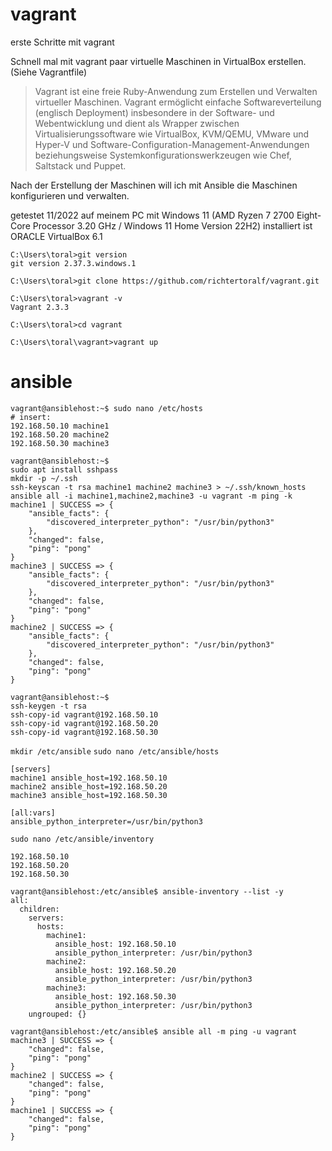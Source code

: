 # vagrant
erste Schritte mit vagrant

Schnell mal mit vagrant paar virtuelle Maschinen in VirtualBox erstellen. (Siehe Vagrantfile)

>Vagrant ist eine freie Ruby-Anwendung zum Erstellen und Verwalten virtueller Maschinen. Vagrant ermöglicht einfache Softwareverteilung (englisch Deployment) insbesondere in der Software- und Webentwicklung und dient als Wrapper zwischen Virtualisierungssoftware wie VirtualBox, KVM/QEMU, VMware und Hyper-V und Software-Configuration-Management-Anwendungen beziehungsweise Systemkonfigurationswerkzeugen wie Chef, Saltstack und Puppet.

Nach der Erstellung der Maschinen will ich mit Ansible die Maschinen konfigurieren und verwalten.

getestet 11/2022 auf meinem PC mit Windows 11 (AMD Ryzen 7 2700 Eight-Core Processor 3.20 GHz / Windows 11 Home Version 22H2)
installiert ist ORACLE VirtualBox 6.1

```
C:\Users\toral>git version
git version 2.37.3.windows.1

C:\Users\toral>git clone https://github.com/richtertoralf/vagrant.git

C:\Users\toral>vagrant -v
Vagrant 2.3.3

C:\Users\toral>cd vagrant

C:\Users\toral\vagrant>vagrant up
```

# ansible
```
vagrant@ansiblehost:~$ sudo nano /etc/hosts
# insert:
192.168.50.10 machine1
192.168.50.20 machine2
192.168.50.30 machine3
```

```
vagrant@ansiblehost:~$
sudo apt install sshpass
mkdir -p ~/.ssh
ssh-keyscan -t rsa machine1 machine2 machine3 > ~/.ssh/known_hosts
ansible all -i machine1,machine2,machine3 -u vagrant -m ping -k
machine1 | SUCCESS => {
    "ansible_facts": {
        "discovered_interpreter_python": "/usr/bin/python3"
    },
    "changed": false,
    "ping": "pong"
}
machine3 | SUCCESS => {
    "ansible_facts": {
        "discovered_interpreter_python": "/usr/bin/python3"
    },
    "changed": false,
    "ping": "pong"
}
machine2 | SUCCESS => {
    "ansible_facts": {
        "discovered_interpreter_python": "/usr/bin/python3"
    },
    "changed": false,
    "ping": "pong"
}
```
```
vagrant@ansiblehost:~$ 
ssh-keygen -t rsa
ssh-copy-id vagrant@192.168.50.10
ssh-copy-id vagrant@192.168.50.20
ssh-copy-id vagrant@192.168.50.30
```
`mkdir /etc/ansible`
`sudo nano /etc/ansible/hosts`
```
[servers]
machine1 ansible_host=192.168.50.10
machine2 ansible_host=192.168.50.20
machine3 ansible_host=192.168.50.30

[all:vars]
ansible_python_interpreter=/usr/bin/python3
```
`sudo nano /etc/ansible/inventory`
```
192.168.50.10
192.168.50.20
192.168.50.30
```

```
vagrant@ansiblehost:/etc/ansible$ ansible-inventory --list -y
all:
  children:
    servers:
      hosts:
        machine1:
          ansible_host: 192.168.50.10
          ansible_python_interpreter: /usr/bin/python3
        machine2:
          ansible_host: 192.168.50.20
          ansible_python_interpreter: /usr/bin/python3
        machine3:
          ansible_host: 192.168.50.30
          ansible_python_interpreter: /usr/bin/python3
    ungrouped: {}
```

```
vagrant@ansiblehost:/etc/ansible$ ansible all -m ping -u vagrant
machine3 | SUCCESS => {
    "changed": false,
    "ping": "pong"
}
machine2 | SUCCESS => {
    "changed": false,
    "ping": "pong"
}
machine1 | SUCCESS => {
    "changed": false,
    "ping": "pong"
}
```
